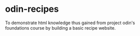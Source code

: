 # odin-recipes

To demonstrate html knowledge thus gained from project odin's foundations course by building a basic recipe website.